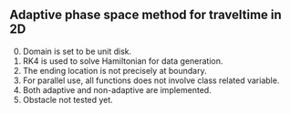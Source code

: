 Adaptive phase space method for traveltime in 2D
--
0. Domain is set to be unit disk.
1. RK4 is used to solve Hamiltonian for data generation.
2. The ending location is not precisely at boundary.
3. For parallel use, all functions does not involve class related variable.
4. Both adaptive and non-adaptive are implemented.
5. Obstacle not tested yet.
